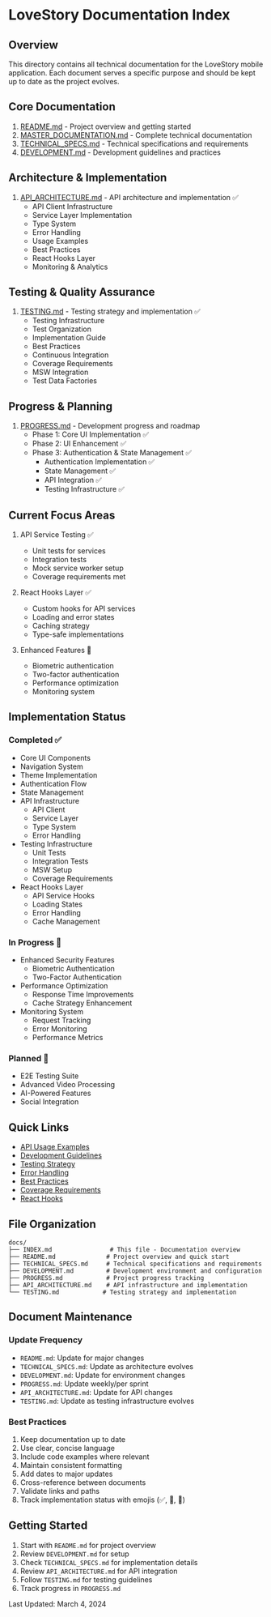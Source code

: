 # LoveStory Documentation Index

## Overview
This directory contains all technical documentation for the LoveStory mobile application. Each document serves a specific purpose and should be kept up to date as the project evolves.

## Core Documentation
1. [README.md](./README.md) - Project overview and getting started
2. [MASTER_DOCUMENTATION.md](./MASTER_DOCUMENTATION.md) - Complete technical documentation
3. [TECHNICAL_SPECS.md](./TECHNICAL_SPECS.md) - Technical specifications and requirements
4. [DEVELOPMENT.md](./DEVELOPMENT.md) - Development guidelines and practices

## Architecture & Implementation
1. [API_ARCHITECTURE.md](./API_ARCHITECTURE.md) - API architecture and implementation ✅
   - API Client Infrastructure
   - Service Layer Implementation
   - Type System
   - Error Handling
   - Usage Examples
   - Best Practices
   - React Hooks Layer
   - Monitoring & Analytics

## Testing & Quality Assurance
1. [TESTING.md](./TESTING.md) - Testing strategy and implementation ✅
   - Testing Infrastructure
   - Test Organization
   - Implementation Guide
   - Best Practices
   - Continuous Integration
   - Coverage Requirements
   - MSW Integration
   - Test Data Factories

## Progress & Planning
1. [PROGRESS.md](./PROGRESS.md) - Development progress and roadmap
   - Phase 1: Core UI Implementation ✅
   - Phase 2: UI Enhancement ✅
   - Phase 3: Authentication & State Management ✅
     - Authentication Implementation ✅
     - State Management ✅
     - API Integration ✅
     - Testing Infrastructure ✅

## Current Focus Areas
1. API Service Testing ✅
   - Unit tests for services
   - Integration tests
   - Mock service worker setup
   - Coverage requirements met

2. React Hooks Layer ✅
   - Custom hooks for API services
   - Loading and error states
   - Caching strategy
   - Type-safe implementations

3. Enhanced Features 🚧
   - Biometric authentication
   - Two-factor authentication
   - Performance optimization
   - Monitoring system

## Implementation Status

### Completed ✅
- Core UI Components
- Navigation System
- Theme Implementation
- Authentication Flow
- State Management
- API Infrastructure
  - API Client
  - Service Layer
  - Type System
  - Error Handling
- Testing Infrastructure
  - Unit Tests
  - Integration Tests
  - MSW Setup
  - Coverage Requirements
- React Hooks Layer
  - API Service Hooks
  - Loading States
  - Error Handling
  - Cache Management

### In Progress 🚧
- Enhanced Security Features
  - Biometric Authentication
  - Two-Factor Authentication
- Performance Optimization
  - Response Time Improvements
  - Cache Strategy Enhancement
- Monitoring System
  - Request Tracking
  - Error Monitoring
  - Performance Metrics

### Planned 📅
- E2E Testing Suite
- Advanced Video Processing
- AI-Powered Features
- Social Integration

## Quick Links
- [API Usage Examples](./API_ARCHITECTURE.md#usage-examples)
- [Development Guidelines](./DEVELOPMENT.md#guidelines)
- [Testing Strategy](./TESTING.md#overview)
- [Error Handling](./API_ARCHITECTURE.md#error-handling)
- [Best Practices](./API_ARCHITECTURE.md#best-practices)
- [Coverage Requirements](./TESTING.md#coverage-requirements)
- [React Hooks](./API_ARCHITECTURE.md#react-hooks-layer)

## File Organization

```
docs/
├── INDEX.md                # This file - Documentation overview
├── README.md              # Project overview and quick start
├── TECHNICAL_SPECS.md     # Technical specifications and requirements
├── DEVELOPMENT.md         # Development environment and configuration
├── PROGRESS.md            # Project progress tracking
├── API_ARCHITECTURE.md    # API infrastructure and implementation
└── TESTING.md            # Testing strategy and implementation
```

## Document Maintenance

### Update Frequency
- `README.md`: Update for major changes
- `TECHNICAL_SPECS.md`: Update as architecture evolves
- `DEVELOPMENT.md`: Update for environment changes
- `PROGRESS.md`: Update weekly/per sprint
- `API_ARCHITECTURE.md`: Update for API changes
- `TESTING.md`: Update as testing infrastructure evolves

### Best Practices
1. Keep documentation up to date
2. Use clear, concise language
3. Include code examples where relevant
4. Maintain consistent formatting
5. Add dates to major updates
6. Cross-reference between documents
7. Validate links and paths
8. Track implementation status with emojis (✅, 🚧, 📅)

## Getting Started
1. Start with `README.md` for project overview
2. Review `DEVELOPMENT.md` for setup
3. Check `TECHNICAL_SPECS.md` for implementation details
4. Review `API_ARCHITECTURE.md` for API integration
5. Follow `TESTING.md` for testing guidelines
6. Track progress in `PROGRESS.md`

Last Updated: March 4, 2024 
